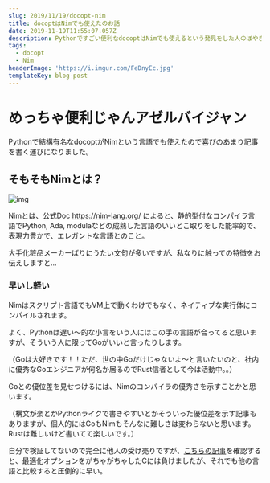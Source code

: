 ```yaml
---
slug: 2019/11/19/docopt-nim
title: docoptはNimでも使えたのお話
date: 2019-11-19T11:55:07.057Z
description: Pythonですごい便利なdocoptはNimでも使えるという発見をした人のぼやき。
tags:
  - docopt
  - Nim
headerImage: 'https://i.imgur.com/FeDnyEc.jpg'
templateKey: blog-post
---
```

# めっちゃ便利じゃんアゼルバイジャン

Pythonで結構有名なdocoptがNimという言語でも使えたので喜びのあまり記事を書く運びになりました。

## そもそもNimとは？

![img](https://i.imgur.com/kYsjLcW.png)

Nimとは、公式Doc https://nim-lang.org/  によると、静的型付なコンパイラ言語でPython, Ada, modulaなどの成熟した言語のいいとこ取りをした能率的で、表現力豊かで、エレガントな言語とのこと。

大手化粧品メーカーばりにうたい文句が多いですが、私なりに触っての特徴をお伝えしますと…

### 早いし軽い

Nimはスクリプト言語でもVM上で動くわけでもなく、ネイティブな実行体にコンパイルされます。

よく、Pythonは遅い～的な小言をいう人にはこの手の言語が合ってると思いますが、そういう人に限ってGoがいいと言ったりします。

（Goは大好きです！！ただ、世の中Goだけじゃないよ～と言いたいのと、社内に優秀なGoエンジニアが何名か居るのでRust信者として今は活動中。。）

Goとの優位差を見せつけるには、Nimのコンパイラの優秀さを示すことかと思います。

（構文が楽とかPythonライクで書きやすいとかそういった優位差を示す記事もありますが、個人的にはGoもNimもそんなに難しさは変わらないと思います。Rustは難しいけど書いてて楽しいです。）

自分で検証してないので完全に他人の受け売りですが、[こちらの記事](http://h-miyako.hatenablog.com/entry/2015/01/23/060000)を確認すると、最適化オプションをがちゃがちゃしたCには負けましたが、それでも他の言語と比較すると圧倒的に早い。


